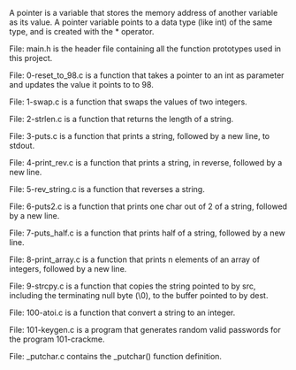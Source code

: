 A pointer is a variable that stores the memory address of another variable as its value. A pointer variable points to a data type (like int) of the same type, and is created with the * operator.

File: main.h is the header file containing all the function prototypes used in this project.



File: 0-reset_to_98.c is a function that takes a pointer to an int as parameter and updates the value it points to to 98.



File: 1-swap.c is a function that swaps the values of two integers.



File: 2-strlen.c is a function that returns the length of a string.



File: 3-puts.c is a function that prints a string, followed by a new line, to stdout.



File: 4-print_rev.c is a function that prints a string, in reverse, followed by a new line.



File: 5-rev_string.c is a function that reverses a string.



File: 6-puts2.c is a function that prints one char out of 2 of a string, followed by a new line.



File: 7-puts_half.c is a function that prints half of a string, followed by a new line.



File: 8-print_array.c is a function that prints n elements of an array of integers, followed by a new line.



File: 9-strcpy.c is a function that copies the string pointed to by src, including the terminating null byte (\0), to the buffer pointed to by dest.



File: 100-atoi.c is a function that convert a string to an integer.



File: 101-keygen.c is a program that generates random valid passwords for the program 101-crackme.



File: _putchar.c contains the _putchar() function definition.
